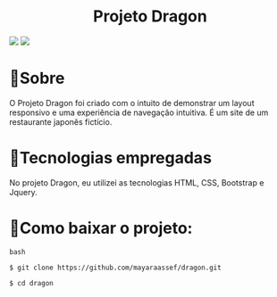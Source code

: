 <h1 align="center"> Projeto Dragon

</h1>

<img src="imagens/tela_site.gif">

<img src="imagens/tela_site_responsivo.gif">

# 👀Sobre

O Projeto Dragon foi criado com o intuito de demonstrar um layout responsivo e uma experiência de navegação intuitiva. É um site de um restaurante japonês fictício.

#  🔧Tecnologias empregadas

No projeto Dragon, eu utilizei as tecnologias HTML, CSS, Bootstrap e Jquery.

# 📁Como baixar o projeto:

```
bash

$ git clone https://github.com/mayaraassef/dragon.git

$ cd dragon

```
